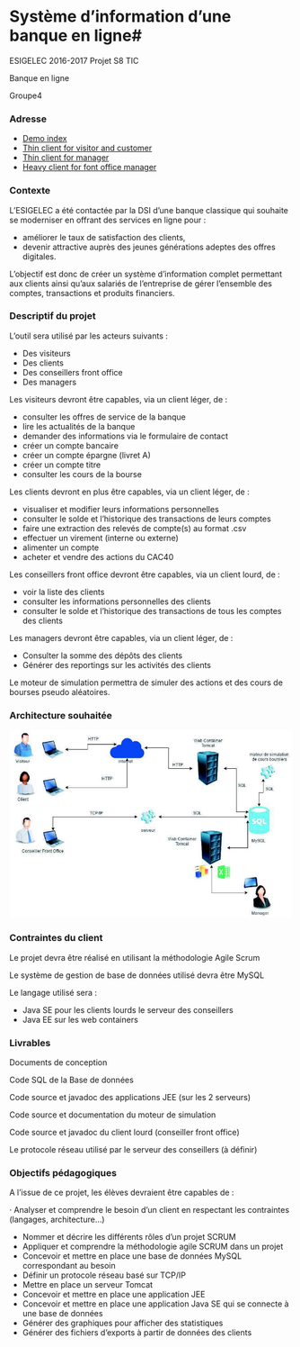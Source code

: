# Système d’information d’une banque en ligne#

ESIGELEC 2016-2017 Projet S8 TIC

Banque en ligne

Groupe4

### Adresse ###
* <a href="https://www.catprogrammer.com/OnlineBanking">Demo index</a>
* <a href="https://onlinebanking.catprogrammer.com/">Thin client for visitor and customer</a>
* <a href="https://onlinebanking.catprogrammer.com/Manager">Thin client for manager</a>
* <a href="https://catprogrammer.com/OnlineBanking/BankRadingAdvisorSystem.jar">Heavy client for font office manager</a>

### Contexte ###

L’ESIGELEC a été contactée par la DSI d’une banque classique qui souhaite se moderniser en offrant des services en ligne pour :

* améliorer le taux de satisfaction des clients,
* devenir attractive auprès des jeunes générations adeptes des offres digitales.

L’objectif est donc de créer un système d’information complet permettant aux clients ainsi qu’aux salariés de l’entreprise de gérer l’ensemble des comptes, transactions et produits financiers.

### Descriptif du projet ###

L’outil sera utilisé par les acteurs suivants :

* Des visiteurs
* Des clients
* Des conseillers front office
* Des managers

Les visiteurs devront être capables, via un client léger, de :

* consulter les offres de service de la banque
* lire les actualités de la banque
* demander des informations via le formulaire de contact
* créer un compte bancaire
* créer un compte épargne (livret A)
* créer un compte titre
* consulter les cours de la bourse

Les clients devront en plus être capables, via un client léger, de :

* visualiser et modifier leurs informations personnelles
* consulter le solde et l’historique des transactions de leurs comptes
* faire une extraction des relevés de compte(s) au format .csv
* effectuer un virement (interne ou externe)
* alimenter un compte
* acheter et vendre des actions du CAC40

Les conseillers front office devront être capables, via un client lourd, de :

* voir la liste des clients
* consulter les informations personnelles des clients
* consulter le solde et l’historique des transactions de tous les comptes des clients

Les managers devront être capables, via un client léger, de :

* Consulter la somme des dépôts des clients
* Générer des reportings sur les activités des clients

Le moteur de simulation permettra de simuler des actions et des cours de bourses pseudo aléatoires.

### Architecture souhaitée ###

![Architecture](/Conception/architecture.jpg)

### Contraintes du client ###

Le projet devra être réalisé en utilisant la méthodologie Agile Scrum

Le système de gestion de base de données utilisé devra être MySQL

Le langage utilisé sera :

* Java SE pour les clients lourds le serveur des conseillers
* Java EE sur les web containers

### Livrables ###

Documents de conception

Code SQL de la Base de données

Code source et javadoc des applications JEE (sur les 2 serveurs)

Code source et documentation du moteur de simulation

Code source et javadoc du client lourd (conseiller front office)

Le protocole réseau utilisé par le serveur des conseillers (à définir)

### Objectifs pédagogiques ###
A l’issue de ce projet, les élèves devraient être capables de :

· Analyser et comprendre le besoin d’un client en respectant les contraintes (langages,
architecture…)

* Nommer et décrire les différents rôles d’un projet SCRUM
* Appliquer et comprendre la méthodologie agile SCRUM dans un projet
* Concevoir et mettre en place une base de données MySQL correspondant au besoin
* Définir un protocole réseau basé sur TCP/IP
* Mettre en place un serveur Tomcat
* Concevoir et mettre en place une application JEE
* Concevoir et mettre en place une application Java SE qui se connecte à une base de données
* Générer des graphiques pour afficher des statistiques
* Générer des fichiers d’exports à partir de données des clients
